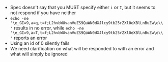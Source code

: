 - Spec doesn't say that you MUST specify either `i` or `I`, but it seems to not respond if you have neither
- `echo -ne '\e_GI=9,a=q,t=f;L2hvbWUvanVuZS9QaWN0dXJlcy9tb25rZXl0eXBlLnBuZw\e\\'` results in no error, while `echo -ne '\e_GI=9,a=T,t=f;L2hvbWUvanVuZS9QaWN0dXJlcy9tb25rZXl0eXBlLnBuZw\e\\'` reports an error
- Using an id of 0 silently fails
- We need clarification on what will be responded to with an error and what will simply be ignored
